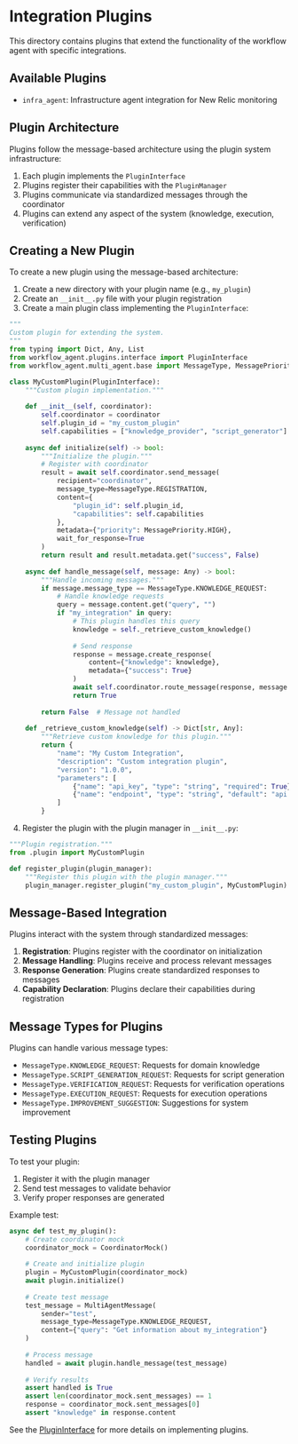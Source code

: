 # Integration Plugins

This directory contains plugins that extend the functionality of the workflow agent with specific integrations.

## Available Plugins
- `infra_agent`: Infrastructure agent integration for New Relic monitoring

## Plugin Architecture

Plugins follow the message-based architecture using the plugin system infrastructure:

1. Each plugin implements the `PluginInterface`
2. Plugins register their capabilities with the `PluginManager`
3. Plugins communicate via standardized messages through the coordinator
4. Plugins can extend any aspect of the system (knowledge, execution, verification)

## Creating a New Plugin

To create a new plugin using the message-based architecture:

1. Create a new directory with your plugin name (e.g., `my_plugin`)
2. Create an `__init__.py` file with your plugin registration
3. Create a main plugin class implementing the `PluginInterface`:

```python
"""
Custom plugin for extending the system.
"""
from typing import Dict, Any, List
from workflow_agent.plugins.interface import PluginInterface
from workflow_agent.multi_agent.base import MessageType, MessagePriority

class MyCustomPlugin(PluginInterface):
    """Custom plugin implementation."""
    
    def __init__(self, coordinator):
        self.coordinator = coordinator
        self.plugin_id = "my_custom_plugin"
        self.capabilities = ["knowledge_provider", "script_generator"]
        
    async def initialize(self) -> bool:
        """Initialize the plugin."""
        # Register with coordinator
        result = await self.coordinator.send_message(
            recipient="coordinator",
            message_type=MessageType.REGISTRATION,
            content={
                "plugin_id": self.plugin_id,
                "capabilities": self.capabilities
            },
            metadata={"priority": MessagePriority.HIGH},
            wait_for_response=True
        )
        return result and result.metadata.get("success", False)
        
    async def handle_message(self, message: Any) -> bool:
        """Handle incoming messages."""
        if message.message_type == MessageType.KNOWLEDGE_REQUEST:
            # Handle knowledge requests
            query = message.content.get("query", "")
            if "my_integration" in query:
                # This plugin handles this query
                knowledge = self._retrieve_custom_knowledge()
                
                # Send response
                response = message.create_response(
                    content={"knowledge": knowledge},
                    metadata={"success": True}
                )
                await self.coordinator.route_message(response, message.sender)
                return True
                
        return False  # Message not handled
        
    def _retrieve_custom_knowledge(self) -> Dict[str, Any]:
        """Retrieve custom knowledge for this plugin."""
        return {
            "name": "My Custom Integration",
            "description": "Custom integration plugin",
            "version": "1.0.0",
            "parameters": [
                {"name": "api_key", "type": "string", "required": True},
                {"name": "endpoint", "type": "string", "default": "api.example.com"}
            ]
        }
```

4. Register the plugin with the plugin manager in `__init__.py`:

```python
"""Plugin registration."""
from .plugin import MyCustomPlugin

def register_plugin(plugin_manager):
    """Register this plugin with the plugin manager."""
    plugin_manager.register_plugin("my_custom_plugin", MyCustomPlugin)
```

## Message-Based Integration

Plugins interact with the system through standardized messages:

1. **Registration**: Plugins register with the coordinator on initialization
2. **Message Handling**: Plugins receive and process relevant messages
3. **Response Generation**: Plugins create standardized responses to messages
4. **Capability Declaration**: Plugins declare their capabilities during registration

## Message Types for Plugins

Plugins can handle various message types:

- `MessageType.KNOWLEDGE_REQUEST`: Requests for domain knowledge
- `MessageType.SCRIPT_GENERATION_REQUEST`: Requests for script generation
- `MessageType.VERIFICATION_REQUEST`: Requests for verification operations
- `MessageType.EXECUTION_REQUEST`: Requests for execution operations
- `MessageType.IMPROVEMENT_SUGGESTION`: Suggestions for system improvement

## Testing Plugins

To test your plugin:

1. Register it with the plugin manager
2. Send test messages to validate behavior
3. Verify proper responses are generated

Example test:

```python
async def test_my_plugin():
    # Create coordinator mock
    coordinator_mock = CoordinatorMock()
    
    # Create and initialize plugin
    plugin = MyCustomPlugin(coordinator_mock)
    await plugin.initialize()
    
    # Create test message
    test_message = MultiAgentMessage(
        sender="test",
        message_type=MessageType.KNOWLEDGE_REQUEST,
        content={"query": "Get information about my_integration"}
    )
    
    # Process message
    handled = await plugin.handle_message(test_message)
    
    # Verify results
    assert handled is True
    assert len(coordinator_mock.sent_messages) == 1
    response = coordinator_mock.sent_messages[0]
    assert "knowledge" in response.content
```

See the [PluginInterface](../src/workflow_agent/plugins/interface.py) for more details on implementing plugins.
